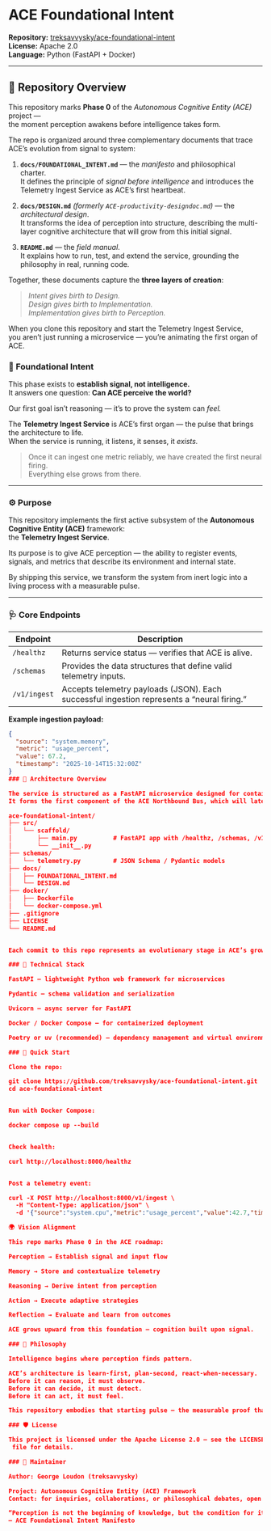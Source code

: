 # ACE Foundational Intent
**Repository:** [treksavvysky/ace-foundational-intent](https://github.com/treksavvysky/ace-foundational-intent)  
**License:** Apache 2.0  
**Language:** Python (FastAPI + Docker)

---

## 🧭 Repository Overview

This repository marks **Phase 0** of the *Autonomous Cognitive Entity (ACE)* project —  
the moment perception awakens before intelligence takes form.  

The repo is organized around three complementary documents that trace ACE’s evolution from signal to system:

1. **`docs/FOUNDATIONAL_INTENT.md`** — the *manifesto* and philosophical charter.  
   It defines the principle of *signal before intelligence* and introduces the Telemetry Ingest Service as ACE’s first heartbeat.  

2. **`docs/DESIGN.md`** *(formerly `ACE-productivity-designdoc.md`)* — the *architectural design*.  
   It transforms the idea of perception into structure, describing the multi-layer cognitive architecture that will grow from this initial signal.  

3. **`README.md`** — the *field manual*.  
   It explains how to run, test, and extend the service, grounding the philosophy in real, running code.  

Together, these documents capture the **three layers of creation**:  
> *Intent gives birth to Design.  
> Design gives birth to Implementation.  
> Implementation gives birth to Perception.*  

When you clone this repository and start the Telemetry Ingest Service,  
you aren’t just running a microservice — you’re animating the first organ of ACE.


### 🧠 Foundational Intent

This phase exists to **establish signal, not intelligence.**  
It answers one question: **Can ACE perceive the world?**

Our first goal isn’t reasoning — it’s to prove the system can *feel.*

The **Telemetry Ingest Service** is ACE’s first organ — the pulse that brings the architecture to life.  
When the service is running, it listens, it senses, it *exists.*

> Once it can ingest one metric reliably, we have created the first neural firing.  
> Everything else grows from there.

---

### ⚙️ Purpose

This repository implements the first active subsystem of the **Autonomous Cognitive Entity (ACE)** framework:  
the **Telemetry Ingest Service**.

Its purpose is to give ACE perception — the ability to register events, signals, and metrics that describe its environment and internal state.

By shipping this service, we transform the system from inert logic into a living process with a measurable pulse.

---

### 🩺 Core Endpoints

| Endpoint | Description |
|-----------|--------------|
| `/healthz` | Returns service status — verifies that ACE is alive. |
| `/schemas` | Provides the data structures that define valid telemetry inputs. |
| `/v1/ingest` | Accepts telemetry payloads (JSON). Each successful ingestion represents a “neural firing.” |

**Example ingestion payload:**
```json
{
  "source": "system.memory",
  "metric": "usage_percent",
  "value": 67.2,
  "timestamp": "2025-10-14T15:32:00Z"
}
### 🧩 Architecture Overview

The service is structured as a FastAPI microservice designed for containerized deployment.
It forms the first component of the ACE Northbound Bus, which will later coordinate telemetry, context propagation, and inter-agent communication.

ace-foundational-intent/
├── src/
│   └── scaffold/
│       ├── main.py          # FastAPI app with /healthz, /schemas, /v1/ingest
│       └── __init__.py
├── schemas/
│   └── telemetry.py         # JSON Schema / Pydantic models
├── docs/
│   ├── FOUNDATIONAL_INTENT.md
│   └── DESIGN.md
├── docker/
│   ├── Dockerfile
│   └── docker-compose.yml
├── .gitignore
├── LICENSE
└── README.md


Each commit to this repo represents an evolutionary stage in ACE’s growth — from perception to cognition.

### 🧱 Technical Stack

FastAPI – lightweight Python web framework for microservices

Pydantic – schema validation and serialization

Uvicorn – async server for FastAPI

Docker / Docker Compose – for containerized deployment

Poetry or uv (recommended) – dependency management and virtual environments

### 🚀 Quick Start

Clone the repo:

git clone https://github.com/treksavvysky/ace-foundational-intent.git
cd ace-foundational-intent


Run with Docker Compose:

docker compose up --build


Check health:

curl http://localhost:8000/healthz


Post a telemetry event:

curl -X POST http://localhost:8000/v1/ingest \
  -H "Content-Type: application/json" \
  -d '{"source":"system.cpu","metric":"usage_percent","value":42.7,"timestamp":"2025-10-14T12:00:00Z"}'

🌍 Vision Alignment

This repo marks Phase 0 in the ACE roadmap:

Perception → Establish signal and input flow

Memory → Store and contextualize telemetry

Reasoning → Derive intent from perception

Action → Execute adaptive strategies

Reflection → Evaluate and learn from outcomes

ACE grows upward from this foundation — cognition built upon signal.

### 🧬 Philosophy

Intelligence begins where perception finds pattern.

ACE’s architecture is learn-first, plan-second, react-when-necessary.
Before it can reason, it must observe.
Before it can decide, it must detect.
Before it can act, it must feel.

This repository embodies that starting pulse — the measurable proof that ACE is alive.

### 🛡️ License

This project is licensed under the Apache License 2.0 — see the LICENSE
 file for details.

### 🧭 Maintainer

Author: George Loudon (treksavvysky)

Project: Autonomous Cognitive Entity (ACE) Framework
Contact: for inquiries, collaborations, or philosophical debates, open an issue or PR.

“Perception is not the beginning of knowledge, but the condition for its possibility.”
— ACE Foundational Intent Manifesto
